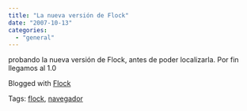 ```yaml
---
title: "La nueva versión de Flock"
date: "2007-10-13"
categories: 
  - "general"
---
```


probando la nueva versión de Flock, antes de poder localizarla. Por fin llegamos al 1.0

Blogged with [Flock](http://www.flock.com/blogged-with-flock "Flock")

Tags: [flock](http://technorati.com/tag/flock), [navegador](http://technorati.com/tag/navegador)
